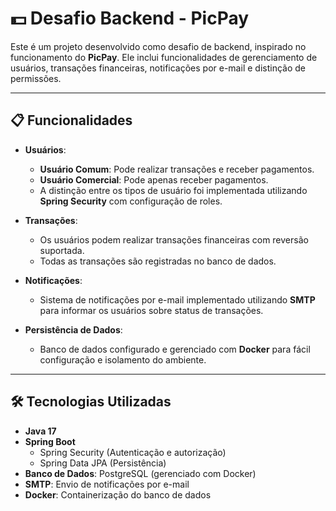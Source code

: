 # 💵 Desafio Backend - PicPay  

Este é um projeto desenvolvido como desafio de backend, inspirado no funcionamento do **PicPay**. Ele inclui funcionalidades de gerenciamento de usuários, transações financeiras, notificações por e-mail e distinção de permissões.  

---

## 📋 Funcionalidades  

- **Usuários**:
  - **Usuário Comum**: Pode realizar transações e receber pagamentos.
  - **Usuário Comercial**: Pode apenas receber pagamentos.
  - A distinção entre os tipos de usuário foi implementada utilizando **Spring Security** com configuração de roles.

- **Transações**:
  - Os usuários podem realizar transações financeiras com reversão suportada.
  - Todas as transações são registradas no banco de dados.

- **Notificações**:
  - Sistema de notificações por e-mail implementado utilizando **SMTP** para informar os usuários sobre status de transações.

- **Persistência de Dados**:
  - Banco de dados configurado e gerenciado com **Docker** para fácil configuração e isolamento do ambiente.

---

## 🛠️ Tecnologias Utilizadas  

- **Java 17**
- **Spring Boot**  
  - Spring Security (Autenticação e autorização)  
  - Spring Data JPA (Persistência)  
- **Banco de Dados**: PostgreSQL (gerenciado com Docker)  
- **SMTP**: Envio de notificações por e-mail  
- **Docker**: Containerização do banco de dados  
